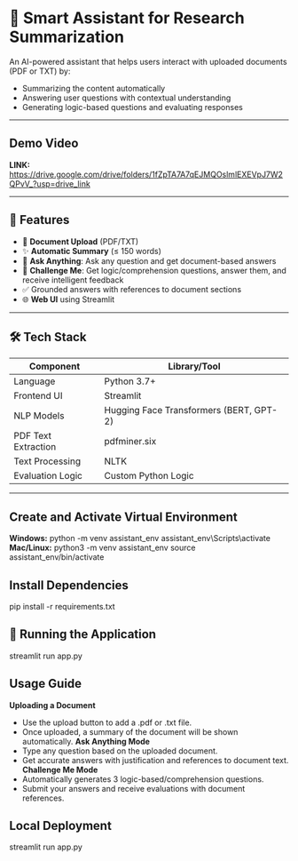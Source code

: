 # 🧠 Smart Assistant for Research Summarization

An AI-powered assistant that helps users interact with uploaded documents (PDF or TXT) by:
- Summarizing the content automatically
- Answering user questions with contextual understanding
- Generating logic-based questions and evaluating responses

---
## Demo Video
**LINK:** https://drive.google.com/drive/folders/1fZpTA7A7qEJMQOslmlEXEVpJ7W2QPvV_?usp=drive_link

---

## 🚀 Features

- 📄 **Document Upload** (PDF/TXT)
- ✨ **Automatic Summary** (≤ 150 words)
- 💬 **Ask Anything**: Ask any question and get document-based answers
- 🧠 **Challenge Me**: Get logic/comprehension questions, answer them, and receive intelligent feedback
- ✅ Grounded answers with references to document sections
- 🌐 **Web UI** using Streamlit

---

## 🛠️ Tech Stack

| Component          | Library/Tool             |
|-------------------|--------------------------|
| Language           | Python 3.7+              |
| Frontend UI        | Streamlit                |
| NLP Models         | Hugging Face Transformers (BERT, GPT-2) |
| PDF Text Extraction| pdfminer.six             |
| Text Processing    | NLTK                     |
| Evaluation Logic   | Custom Python Logic      |

---

## Create and Activate Virtual Environment
**Windows:**
python -m venv assistant_env
assistant_env\Scripts\activate
**Mac/Linux:**
python3 -m venv assistant_env
source assistant_env/bin/activate
## Install Dependencies
pip install -r requirements.txt
## 🧪 Running the Application
streamlit run app.py

## Usage Guide
**Uploading a Document**
- Use the upload button to add a .pdf or .txt file.
- Once uploaded, a summary of the document will be shown automatically.
**Ask Anything Mode**
- Type any question based on the uploaded document.
- Get accurate answers with justification and references to document text.
**Challenge Me Mode**
- Automatically generates 3 logic-based/comprehension questions.
- Submit your answers and receive evaluations with document references.

## Local Deployment
streamlit run app.py

